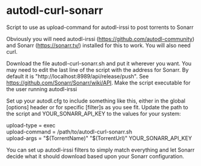 # autodl-curl-sonarr
Script to use as upload-command for autodl-irssi to post torrents to Sonarr

Obviously you will need autodl-irssi (https://github.com/autodl-community) and Sonarr (https://sonarr.tv/) installed for this to work.  You will also need curl.

Download the file autodl-curl-sonarr.sh and put it wherever you want.  You may need to edit the last line of the script with the address for Sonarr.  By default it is "http://localhost:8989/api/release/push".  See https://github.com/Sonarr/Sonarr/wiki/API.  Make the script executable for the user running autodl-irssi 

Set up your autodl.cfg to include something like this, either in the global [options] header or for specific [filter]s as you see fit.  Update the path to the script and YOUR_SONARR_API_KEY to the values for your system:

upload-type = exec<br>
upload-command = /path/to/autodl-curl-sonarr.sh<br>
upload-args = "$(TorrentName)" "$(TorrentUrl)" YOUR_SONARR_API_KEY

You can set up autodl-irssi filters to simply match everything and let Sonarr decide what it should download based upon your Sonarr configuration.
